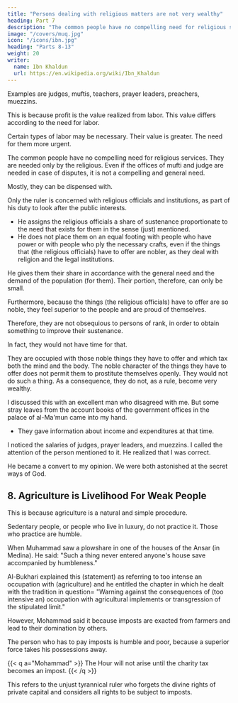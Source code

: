 ```yaml
---
title: "Persons dealing with religious matters are not very wealthy"
heading: Part 7
description: "The common people have no compelling need for religious services. They are needed only by the religious."
image: "/covers/muq.jpg"
icon: "/icons/ibn.jpg"
heading: "Parts 8-13"
weight: 20
writer:
  name: Ibn Khaldun
  url: https://en.wikipedia.org/wiki/Ibn_Khaldun
---
```




Examples are judges, muftis, teachers, prayer leaders, preachers, muezzins.

This is because profit is the value realized from labor. This value differs according to the need for labor. 

Certain types of labor may be necessary. Their value is greater. The need for them more urgent.

The common people have no compelling need for religious services. They are needed only by the religious. Even if the offices of mufti and judge are needed in case of disputes, it is not a compelling and general need.

Mostly, they can be dispensed with. 

Only the ruler is concerned with religious officials and institutions, as part of his duty to look after the public interests. 
- He assigns the religious officials a share of sustenance proportionate to the need that exists for them in the sense (just) mentioned. 
- He does not place them on an equal footing with people who have power or with people who ply the necessary crafts, even if the things that (the religious officials) have to offer are nobler, as they deal with religion and the legal institutions. 

He gives them their share in accordance with the general need and the demand of the population (for them). Their portion,
therefore, can only be small. 

Furthermore, because the things (the religious officials) have to offer are so noble, they feel superior to the people and are proud of themselves.

Therefore, they are not obsequious to persons of rank, in order to obtain something to improve their sustenance. 

In fact, they would not have time for that.

They are occupied with those noble things they have to offer and which tax both the mind and the body. The noble character of the things they have to offer does not permit them to prostitute themselves openly. They would not do such a thing. As a consequence, they do not, as a rule, become very wealthy.

I discussed this with an excellent man who disagreed with me. But some stray leaves from the account books of the government offices in the palace of al-Ma'mun came into my hand. 
- They gave information about income and expenditures at that time. 

I noticed the salaries of judges, prayer leaders, and muezzins. I called the attention of the person mentioned to it. He realized that I was correct. 

He became a convert to my opinion. We were both astonished at the secret ways of God<!--  with regard to His creation and His wise (planning) concerning His worlds. -->.


## 8. Agriculture is Livelihood For Weak People

This is because agriculture is a natural and simple procedure.

Sedentary people, or people who live in luxury, do not practice it. Those who practice are humble. 

When Muhammad saw a plowshare in one of the houses of the Ansar (in Medina). He said: "Such a thing never entered anyone's house save accompanied by humbleness."

Al-Bukhari explained this (statement) as referring to too intense an occupation with (agriculture) and he entitled the chapter in which he dealt with the tradition in question= "Warning against the consequences of (too intensive an) occupation with agricultural implements or transgression of the stipulated limit." 

However, Mohammad said it because imposts are exacted from farmers and lead to their domination by others. 

The person who has to pay imposts is humble and poor, because a superior force takes his possessions away.

{{< q a="Mohammad" >}}
The Hour will not arise until the charity tax becomes an impost.
{{< /q >}}

This refers to the unjust tyrannical ruler who forgets the divine rights of private capital and considers all rights to be subject to imposts. 

